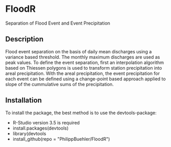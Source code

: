 # FloodR
Separation of Flood Event and Event Precipitation

## Description

Flood event separation on the basis of daily mean discharges using a variance based threshold. The monthly maximum discharges are used as peak values. To define the event separation, first an interpolation algorithm based on Thiessen polygons is used to transform station precipitation into areal precipitation. With the areal precipitation, the event precipitation for each event can be defined using a change-point based approach applied to slope of the cummulative sums of the precipitation.

## Installation
To install the package, the best method is to use the devtools-package:
- R-Studio version 3.5 is required
- install.packages(devtools)
- library(devtools
- install_github(repo = "PhilippBuehler/FloodR")
